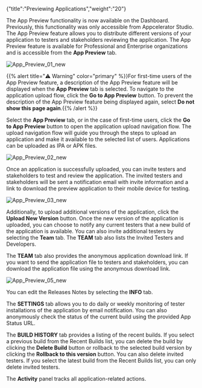 {"title":"Previewing Applications","weight":"20"}

The App Preview functionality is now available on the Dashboard. Previously, this functionality was only accessible from Appcelerator Studio. The App Preview feature allows you to distribute different versions of your application to testers and stakeholders reviewing the application. The App Preview feature is available for Professional and Enterprise organizations and is accessible from the **App Preview** tab.

![App_Preview_01_new](/Images/appc/download/attachments/60145269/App_Preview_01_new.png)

{{% alert title="⚠️ Warning" color="primary" %}}For first-time users of the App Preview feature, a description of the App Preview feature will be displayed when the **App Preview** tab is selected. To navigate to the application upload flow, click the **Go to App Preview** button. To prevent the description of the App Preview feature being displayed again, select **Do not show this page again**.{{% /alert %}}

Select the **App Preview** tab, or in the case of first-time users, click the **Go to App Preview** button to open the application upload navigation flow. The upload navigation flow will guide you through the steps to upload an application and make it available to the selected list of users. Applications can be uploaded as IPA or APK files.

![App_Preview_02_new](/Images/appc/download/attachments/60145269/App_Preview_02_new.png)

Once an application is successfully uploaded, you can invite testers and stakeholders to test and review the application. The invited testers and stakeholders will be sent a notification email with invite information and a link to download the preview application to their mobile device for testing.

![App_Preview_03_new](/Images/appc/download/attachments/60145269/App_Preview_03_new.png)

Additionally, to upload additional versions of the application, click the **Upload New Version** button. Once the new version of the application is uploaded, you can choose to notify any current testers that a new build of the application is available. You can also invite additional testers by selecting the **Team** tab. The **TEAM** tab also lists the Invited Testers and Developers.

The **TEAM** tab also provides the anonymous application download link. If you want to send the application file to testers and stakeholders, you can download the application file using the anonymous download link.

![App_Preview_05_new](/Images/appc/download/attachments/60145269/App_Preview_05_new.png)

You can edit the Releases Notes by selecting the **INFO** tab.

The **SETTINGS** tab allows you to do daily or weekly monitoring of tester installations of the application by email notification. You can also anonymously check the status of the current build using the provided App Status URL.

The **BUILD HISTORY** tab provides a listing of the recent builds. If you select a previous build from the Recent Builds list, you can delete the build by clicking the **Delete Build** button or rollback to the selected build version by clicking the **Rollback to this version** button. You can also delete invited testers. If you select the latest build from the Recent Builds list, you can only delete invited testers.

The **Activity** panel tracks all application-related actions.
